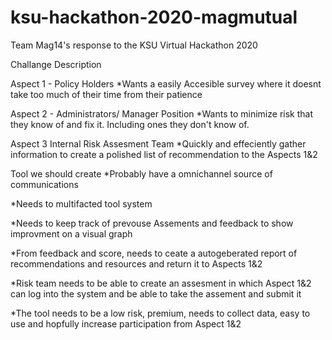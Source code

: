 # ksu-hackathon-2020-magmutual
Team Mag14's response to the KSU Virtual Hackathon 2020

Challange Description

Aspect 1 - Policy Holders
  *Wants a easily Accesible survey where it doesnt take too much of their time from their patience
  
Aspect 2 - Administrators/ Manager Position
  *Wants to minimize risk that they know of and fix it. Including ones they don't know of.
  
Aspect 3 Internal Risk Assesment Team
  *Quickly and effeciently gather information to create a polished list of recommendation to the Aspects 1&2

Tool we should create
  *Probably have a omnichannel source of communications
  
  *Needs to multifacted tool system
  
  *Needs to keep track of prevouse Assements and feedback to show improvment on a visual graph
  
  *From feedback and score, needs to ceate a autogeberated report of recommendations and resources and return it to Aspects 1&2
  
  *Risk team needs to be able to create an assesment in which Aspect 1&2 can log into the system and be able to take the assement and submit it
  
  *The tool needs to be a low risk, premium, needs to collect data, easy to use and hopfully increase participation from Aspect 1&2
